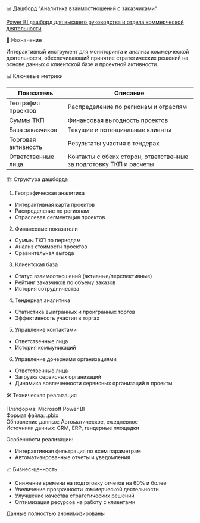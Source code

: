 📊 Дашборд "Аналитика взаимоотношений с заказчиками"

[Power BI дашборд для высшего руководства и отдела коммерческой деятельности](Customers_fake.pbix)

🎯 Назначение

Интерактивный инструмент для мониторинга и анализа коммерческой деятельности, обеспечивающий принятие стратегических решений на основе данных о клиентской базе и проектной активности.

📊 Ключевые метрики

| Показатель | Описание |
| ---- | --------- |
| География проектов | Распределение по регионам и отраслям |
| Суммы ТКП | Финансовая выгодность проектов |
| База заказчиков | Текущие и потенциальные клиенты |
| Торговая активность | Результаты участия в тендерах |
| Ответственные лица | Контакты с обеих сторон, ответственные за подготовку ТКП и расчеты |

🏗 Структура дашборда

1. Географическая аналитика

- Интерактивная карта проектов
- Распределение по регионам
- Отраслевая сегментация проектов

2. Финансовые показатели

- Суммы ТКП по периодам
- Анализ стоимости проектов
- Сравнительная выгода

3. Клиентская база

- Статус взаимоотношений (активные/перспективные)
- Рейтинг заказчиков по объему заказов
- История сотрудничества

4. Тендерная аналитика

- Статистика выигранных и проигранных торгов
- Эффективность участия в торгах

5. Управление контактами

- Ответственные лица
- История коммуникаций

6. Управление дочерними организациями

- Ответственные лица
- Загрузка сервисных организаций
- Динамика вовлеченности сервисных организаций в проекты

🛠 Техническая реализация

Платформа: Microsoft Power BI  
Формат файла: .pbix  
Обновление данных: Автоматическое, ежедневное  
Источники данных: CRM, ERP, тендерные площадки  

Особенности реализации:

- Интерактивная фильтрация по всем параметрам
- Автоматизированные отчеты и уведомления

📈 Бизнес-ценность

- Снижение времени на подготовку отчетов на 60% и более
- Увеличение прозрачности коммерческой деятельности
- Улучшение качества стратегических решений
- Оптимизация ресурсов на работу с клиентами

Данные полностью анонимизированы
